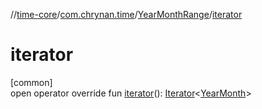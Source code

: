 //[time-core](../../../index.md)/[com.chrynan.time](../index.md)/[YearMonthRange](index.md)/[iterator](iterator.md)

# iterator

[common]\
open operator override fun [iterator](iterator.md)(): [Iterator](https://kotlinlang.org/api/latest/jvm/stdlib/kotlin.collections/-iterator/index.html)&lt;[YearMonth](../-year-month/index.md)&gt;
